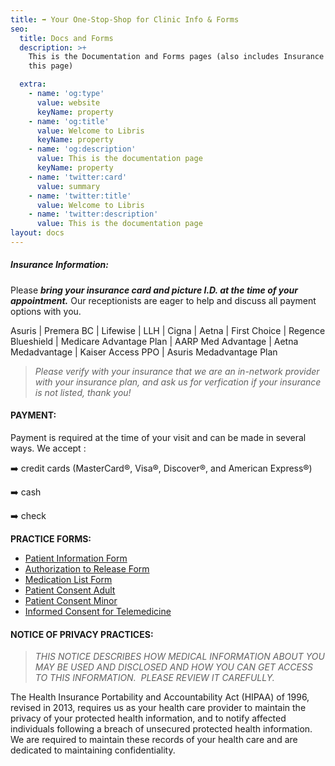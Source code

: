 ```yaml
---
title: ➡️ Your One-Stop-Shop for Clinic Info & Forms
seo:
  title: Docs and Forms
  description: >+
    This is the Documentation and Forms pages (also includes Insurance info on
    this page)

  extra:
    - name: 'og:type'
      value: website
      keyName: property
    - name: 'og:title'
      value: Welcome to Libris
      keyName: property
    - name: 'og:description'
      value: This is the documentation page
      keyName: property
    - name: 'twitter:card'
      value: summary
    - name: 'twitter:title'
      value: Welcome to Libris
    - name: 'twitter:description'
      value: This is the documentation page
layout: docs
---
```

##### **Insurance Information:**

Please ***bring your insurance card and picture I.D. at the time of your appointment.*** Our receptionists are eager to help and discuss all payment options with you.

Asuris | Premera BC | Lifewise | LLH | Cigna | Aetna | First Choice | Regence Blueshield | Medicare Advantage Plan | AARP Med Advantage | Aetna Medadvantage | Kaiser Access PPO | Asuris Medadvantage Plan

> *Please verify with your insurance that we are an  in-network provider with your insurance plan, and ask us for verfication if your insurance is not listed, thank you!*

#### **PAYMENT:**

Payment is required at the time of your visit and can be made in several ways. We accept :

➡️ credit cards (MasterCard®, Visa®, Discover®, and American Express®)

➡️ cash

➡️ check

**PRACTICE FORMS:**

*   [Patient Information Form](https://www.dropbox.com/s/jsppq1iehwi72yw/PatientInformation.pdf?dl=0)
*   [Authorization to Release Form](https://www.dropbox.com/s/x8lruhdyvcos3gm/AuthorizationForm.pdf?dl=0)
*   [Medication List Form](https://www.dropbox.com/s/coyjdzwgtgmzfjh/MedicationList.pdf?dl=0)
*   [Patient Consent Adult](https://www.dropbox.com/s/k0uiuyil6wmoa3s/PrivConAdult.pdf?dl=0)
*   [Patient Consent Minor](https://www.dropbox.com/s/7m3ta3w61vv5dv2/PrivConMinor.pdf?dl=0)
*   [Informed Consent for Telemedicine](https://www.dropbox.com/s/1pch39gahsxzu21/Informed%20Consent%20for%20Telemedicine%20Services.pdf?dl=0)

#### **NOTICE OF PRIVACY PRACTICES:**

> *THIS NOTICE DESCRIBES HOW MEDICAL INFORMATION ABOUT YOU MAY BE USED AND DISCLOSED AND HOW YOU CAN GET ACCESS TO THIS INFORMATION.  PLEASE REVIEW IT CAREFULLY.*

The Health Insurance Portability and Accountability Act (HIPAA) of 1996, revised in 2013, requires us as your health care provider to maintain the privacy of your protected health information, and to notify affected individuals following a breach of unsecured protected health information.  We are required to maintain these records of your health care and are dedicated to maintaining confidentiality.

